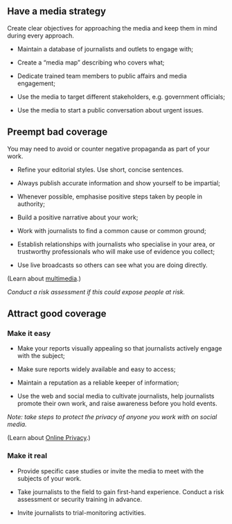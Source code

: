 [Title]: # (The Media)
[Order]: # (4)

## Have a media strategy 

Create clear objectives for approaching the media and keep them in mind during every approach.

- Maintain a database of journalists and outlets to engage with;

- Create a “media map” describing who covers what;

- Dedicate trained team members to public affairs and media engagement; 

- Use the media to target different stakeholders, e.g. government
officials; 

- Use the media to start a public conversation about urgent issues.

## Preempt bad coverage

You may need to avoid or counter negative propaganda as part of your work. 

- Refine your editorial styles. Use short, concise sentences. 

- Always publish accurate information and show yourself to be impartial;

- Whenever possible, emphasise positive steps taken by people in authority;

- Build a positive narrative about your work;

- Work with journalists to find a common cause or common ground;

- Establish relationships with journalists who specialise in your area, or trustworthy professionals who will make use of evidence you collect; 

- Use live broadcasts so others can see what you are doing directly. 

(Learn about [multimedia](umbrella://communications/online-privacy/beginner/multimedia).)

*Conduct a risk assessment if this could expose people at risk.* 
 

## Attract good coverage

### Make it easy

- Make your reports visually appealing so that journalists actively engage with the subject;

- Make sure reports widely available and easy to access;

- Maintain a reputation as a reliable keeper of information;

- Use the web and social media to cultivate journalists, help journalists promote their own work, and raise awareness before you hold events. 

*Note: take steps to protect the privacy of anyone you work with on social media.*

(Learn about [Online Privacy](umbrella://communications/online-privacy).)

### Make it real

- Provide specific case studies or invite the media to meet with the subjects of your work. 

- Take journalists to the field to gain first-hand experience. Conduct a risk assessment or security training in advance.  

- Invite journalists to trial-monitoring activities.
